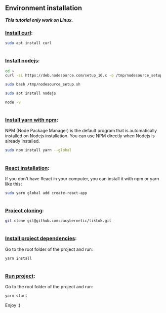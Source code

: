 ## Environment installation
***This tutorial only work on Linux.***
### <u>Install curl</u>:
```sh
sudo apt install curl
```
#
### <u>Install nodejs</u>:
```sh
cd ~
curl -sL https://deb.nodesource.com/setup_16.x -o /tmp/nodesource_setup.sh
```
```sh
sudo bash /tmp/nodesource_setup.sh
```
```sh
sudo apt install nodejs
```
```sh
node -v
```
#
### <u>Install yarn with npm</u>:
NPM (Node Package Manager) is the default program that is automatically installed on Nodejs installation. You can use NPM directly when Nodejs is already installed.
```sh
sudo npm install yarn --global
```
#
### <u>React installation</u>:
If you don't have React in your computer, you can install it with npm or yarn like this:
```sh
sudo yarn global add create-react-app
```
#
### <u>Project cloning</u>:
```sh
git clone git@github.com:cacybernetic/tiktok.git
```
#
### <u>Install project dependencies</u>:
Go to the root folder of the project and run:
```sh
yarn install
```
#
### <u>Run project</u>:
Go to the root folder of the project and run:
```sh
yarn start
```
Enjoy :)
